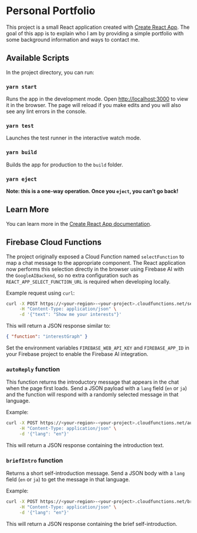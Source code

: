 # Personal Portfolio

This project is a small React application created with [Create React App](https://github.com/facebook/create-react-app).
The goal of this app is to explain who I am by providing a simple portfolio with some background information and ways to contact me.

## Available Scripts

In the project directory, you can run:

### `yarn start`

Runs the app in the development mode. Open [http://localhost:3000](http://localhost:3000) to view it in the browser.
The page will reload if you make edits and you will also see any lint errors in the console.

### `yarn test`

Launches the test runner in the interactive watch mode.

### `yarn build`

Builds the app for production to the `build` folder.

### `yarn eject`

**Note: this is a one-way operation. Once you `eject`, you can’t go back!**

## Learn More

You can learn more in the [Create React App documentation](https://facebook.github.io/create-react-app/docs/getting-started).

## Firebase Cloud Functions

The project originally exposed a Cloud Function named `selectFunction` to map a
chat message to the appropriate component. The React application now performs
this selection directly in the browser using Firebase AI with the `GoogleAIBackend`,
so no extra configuration such as `REACT_APP_SELECT_FUNCTION_URL` is required when
developing locally.

Example request using `curl`:

```bash
curl -X POST https://<your-region>-<your-project>.cloudfunctions.net/selectFunction \
     -H "Content-Type: application/json" \
     -d '{"text": "Show me your interests"}'
```

This will return a JSON response similar to:

```json
{ "function": "interestGraph" }
```

Set the environment variables `FIREBASE_WEB_API_KEY` and `FIREBASE_APP_ID` in your Firebase project to enable the Firebase AI integration.

### `autoReply` function

This function returns the introductory message that appears in the chat when the
page first loads. Send a JSON payload with a `lang` field (`en` or `ja`) and the
function will respond with a randomly selected message in that language.

Example:

```bash
curl -X POST https://<your-region>-<your-project>.cloudfunctions.net/autoReply \
     -H "Content-Type: application/json" \
     -d '{"lang": "en"}'
```

This will return a JSON response containing the introduction text.

### `briefIntro` function

Returns a short self-introduction message. Send a JSON body with a `lang`
field (`en` or `ja`) to get the message in that language.

Example:

```bash
curl -X POST https://<your-region>-<your-project>.cloudfunctions.net/briefIntro \
     -H "Content-Type: application/json" \
     -d '{"lang": "en"}'
```

This will return a JSON response containing the brief self-introduction.
